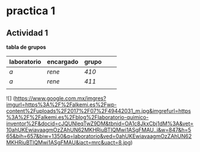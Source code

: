 # practica 1
## Actividad 1
**tabla de grupos**

| **laboratorio** | **encargado** | **grupo** |   |   |
|-------------|-----------|-------|---|---|
| _a_           | _rene_      | _410_   |   |   |
|    _a_         |    _rene_       |   _411_|   |   |
|             |           |       |   |   |

![] (https://www.google.com.mx/imgres?imgurl=https%3A%2F%2Falkemi.es%2Fwp-content%2Fuploads%2F2017%2F07%2F49442031_m.jpg&imgrefurl=https%3A%2F%2Falkemi.es%2Fblog%2Flaboratorio-quimico-inventor%2F&docid=cJQUNleqTwZ9DM&tbnid=OA1c8JkxCbj1dM%3A&vet=10ahUKEwiavaagmOzZAhUN62MKHRiuBTIQMwi1ASgFMAU..i&w=847&h=565&bih=657&biw=1350&q=laboratorio&ved=0ahUKEwiavaagmOzZAhUN62MKHRiuBTIQMwi1ASgFMAU&iact=mrc&uact=8.jpg)
